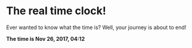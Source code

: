 # The real time clock!

Ever wanted to know what the time is? Well, your journey is about to end!

**The time is Nov 26, 2017, 04:12**